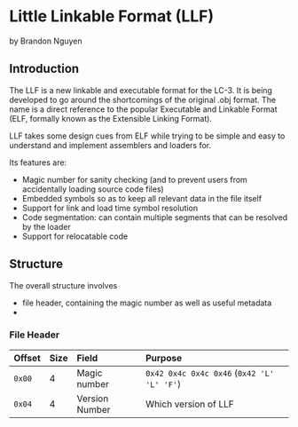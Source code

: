 # Little Linkable Format (LLF)
by Brandon Nguyen

## Introduction
The LLF is a new linkable and executable format for the LC-3. It is being
developed to go around the shortcomings of the original .obj format. The
name is a direct reference to the popular Executable and Linkable Format (ELF,
formally known as the Extensible Linking Format).

LLF takes some design cues from ELF while trying to be simple and easy to understand
and implement assemblers and loaders for.

Its features are:
* Magic number for sanity checking (and to prevent users from accidentally loading source code files)
* Embedded symbols so as to keep all relevant data in the file itself
* Support for link and load time symbol resolution
* Code segmentation: can contain multiple segments that can be resolved by the loader
* Support for relocatable code

## Structure
The overall structure involves
* file header, containing the magic number as well as useful metadata
* 

### File Header
| Offset | Size | Field | Purpose |
|:-------|:-----|:------|:--------|
| `0x00` | 4 | Magic number | `0x42 0x4c 0x4c 0x46` (`0x42 'L' 'L' 'F'`) |
| `0x04` | 4 | Version Number | Which version of LLF |

